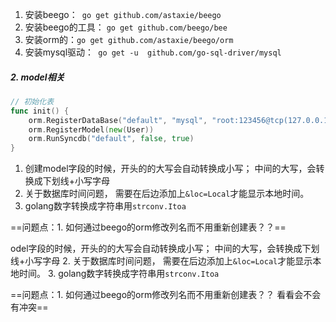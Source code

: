 1. 安装beego：` go get github.com/astaxie/beego`
2. 安装beego的工具： `go get github.com/beego/bee`
3. 安装orm的：`go get github.com/astaxie/beego/orm`
4. 安装mysql驱动：` go get -u  github.com/go-sql-driver/mysql`

##### 2. model相关

```go
// 初始化表
func init() {
	orm.RegisterDataBase("default", "mysql", "root:123456@tcp(127.0.0.1:3306)/gotest?charset=utf8")
	orm.RegisterModel(new(User))
	orm.RunSyncdb("default", false, true)
}

```

1. 创建model字段的时候，开头的的大写会自动转换成小写； 中间的大写，会转换成下划线+小写字母
2. 关于数据库时间问题， 需要在后边添加上`&loc=Local`才能显示本地时间。
3. golang数字转换成字符串用`strconv.Itoa`



==问题点：1. 如何通过beego的orm修改列名而不用重新创建表？？==


odel字段的时候，开头的的大写会自动转换成小写； 中间的大写，会转换成下划线+小写字母
2. 关于数据库时间问题， 需要在后边添加上`&loc=Local`才能显示本地时间。
3. golang数字转换成字符串用`strconv.Itoa`



==问题点：1. 如何通过beego的orm修改列名而不用重新创建表？？ 看看会不会有冲突==


